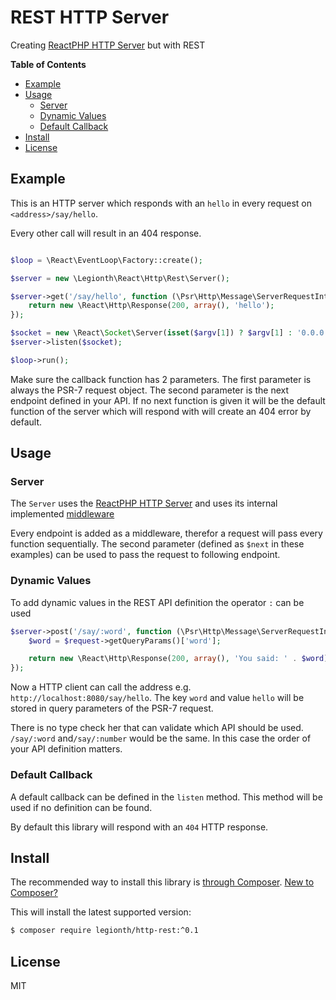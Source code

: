 # REST HTTP Server

Creating [ReactPHP HTTP Server](https://github.com/reactphp/http) but with REST


**Table of Contents**
* [Example](#example)
* [Usage](#usage)
  * [Server](#server)
  * [Dynamic Values](#dynamic-values)
  * [Default Callback](#default-callback)
* [Install](#install)
* [License](#license)

## Example

This is an HTTP server which responds with an `hello`
in every request on `<address>/say/hello`.

Every other call will result in an 404 response.

```php

$loop = \React\EventLoop\Factory::create();

$server = new \Legionth\React\Http\Rest\Server();

$server->get('/say/hello', function (\Psr\Http\Message\ServerRequestInterface $request, callable $next) {
    return new \React\Http\Response(200, array(), 'hello');
});

$socket = new \React\Socket\Server(isset($argv[1]) ? $argv[1] : '0.0.0.0:0', $loop);
$server->listen($socket);

$loop->run();

```

Make sure the callback function has 2 parameters.
The first parameter is always the PSR-7 request object.
The second parameter is the next endpoint defined in your API.
If no next function is given it will be
the default function of the server which will respond with will create an 404 error by default.

## Usage

### Server

The `Server` uses the [ReactPHP HTTP Server](https://github.com/reactphp/http) and uses
its internal implemented [middleware](https://github.com/reactphp/http#middleware)

Every endpoint is added as a middleware, therefor a request will pass every function
sequentially.
The second parameter (defined as `$next` in these examples) can be used to pass
the request to following endpoint.

### Dynamic Values

To add dynamic values in the REST API definition the operator `:` can be used

```php
$server->post('/say/:word', function (\Psr\Http\Message\ServerRequestInterface $request, callable $next) {
    $word = $request->getQueryParams()['word'];

    return new \React\Http\Response(200, array(), 'You said: ' . $word);
});
```

Now a HTTP client can call the address e.g. `http://localhost:8080/say/hello`.
The key `word` and value `hello` will be stored in query parameters of the
PSR-7 request.

There is no type check her that can validate which API should be used.
`/say/:word` and`/say/:number` would be the same. In this case the order of your API
definition matters.

### Default Callback

A default callback can be defined in the `listen` method.
This method will be used if no definition can be found.

By default this library will respond with an `404` HTTP response.

## Install

The recommended way to install this library is [through Composer](https://getcomposer.org).
[New to Composer?](https://getcomposer.org/doc/00-intro.md)

This will install the latest supported version:

```bash
$ composer require legionth/http-rest:^0.1
```

## License

MIT
